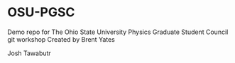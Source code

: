 # OSU-PGSC
Demo repo for The Ohio State University Physics Graduate Student Council git workshop
Created by Brent Yates

Josh Tawabutr
